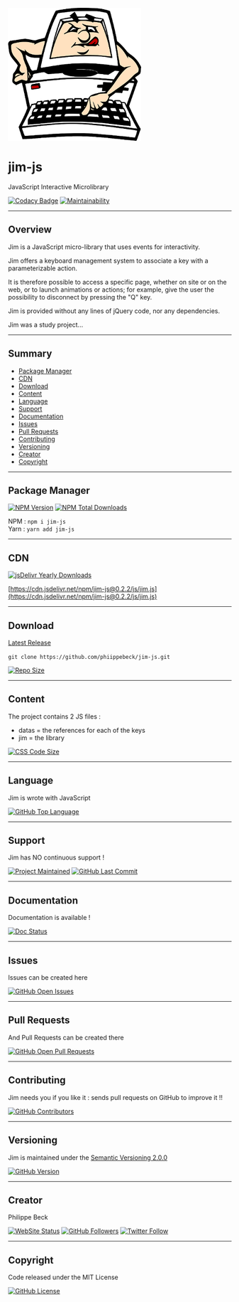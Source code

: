 [![Jim Logo](img/jim.png)](https://github.com/philippebeck/jim-js)

# jim-js

JavaScript Interactive Microlibrary

[![Codacy Badge](https://api.codacy.com/project/badge/Grade/9581132b50a244bcb437e1daf904571a)](https://www.codacy.com/app/philippebeck/jim-js?utm_source=github.com&amp;utm_medium=referral&amp;utm_content=philippebeck/jim-js&amp;utm_campaign=Badge_Grade)
[![Maintainability](https://api.codeclimate.com/v1/badges/01d7b4abe64a7da8c80b/maintainability)](https://codeclimate.com/github/philippebeck/jim-js/maintainability)

---

## Overview

Jim is a JavaScript micro-library that uses events for interactivity.

Jim offers a keyboard management system to associate a key with a parameterizable action.

It is therefore possible to access a specific page, whether on site or on the web, or to launch animations or actions; for example, give the user the possibility to disconnect by pressing the "Q" key.

Jim is provided without any lines of jQuery code, nor any dependencies.

Jim was a study project...

---

## Summary

-   [Package Manager](#package-manager)  
-   [CDN](#cdn)  
-   [Download](#download)  
-   [Content](#content)  
-   [Language](#language)  
-   [Support](#support)  
-   [Documentation](#documentation)  
-   [Issues](#issues)  
-   [Pull Requests](#pull-requests)  
-   [Contributing](#contributing)  
-   [Versioning](#versioning)  
-   [Creator](#creator)  
-   [Copyright](#copyright)  

---

## Package Manager

[![NPM Version](https://img.shields.io/npm/v/jim-js.svg?label=NPM)](https://www.npmjs.com/package/jim-js)
[![NPM Total Downloads](https://img.shields.io/npm/dt/jim-js.svg?label=Downloads)](https://www.npmjs.com/package/jim-js)

NPM : `npm i jim-js`  
Yarn : `yarn add jim-js` 

---

## CDN

[![jsDelivr Yearly Downloads](https://img.shields.io/jsdelivr/npm/hy/jim-js.svg?label=jsDelivr+Yearly+Downloads)](https://www.jsdelivr.com/package/npm/jim-js)

[https://cdn.jsdelivr.net/npm/jim-js@0.2.2/js/jim.js](https://cdn.jsdelivr.net/npm/jim-js@0.2.2/js/jim.js)

---

## Download

[Latest Release](https://github.com/philippebeck/jim-js/releases)  

`git clone https://github.com/phiippebeck/jim-js.git`  
  
[![Repo Size](https://img.shields.io/github/repo-size/philippebeck/jim-js.svg?label=Repo+Size)](https://github.com/philippebeck/jim-js/tree/master)

---

## Content

The project contains 2 JS files :  
-   datas = the references for each of the keys  
-   jim = the library  

[![CSS Code Size](https://img.shields.io/github/languages/code-size/philippebeck/jim-js.svg?label=Code+Size)](https://github.com/philippebeck/jim-js/tree/master)

---

## Language

Jim is wrote with JavaScript

[![GitHub Top Language](https://img.shields.io/github/languages/top/philippebeck/jim-js.svg?label=JS)](https://github.com/philippebeck/jim-js)

---

## Support

Jim has NO continuous support !

[![Project Maintained](https://img.shields.io/maintenance/no/2019.svg?label=Maintained)](https://github.com/philippebeck/jim-js)
[![GitHub Last Commit](https://img.shields.io/github/last-commit/philippebeck/jim-js.svg?label=Last+Commit)](https://github.com/philippebeck/jim-js/commits/master)

---

## Documentation

Documentation is available !

[![Doc Status](https://img.shields.io/website-up-down-green-red/https/github.com/philippebeck/jim-js/wiki.svg?label=Documentation)](https://github.com/philippebeck/jim-js/wiki)

---

## Issues

Issues can be created here

[![GitHub Open Issues](https://img.shields.io/github/issues/philippebeck/jim-js.svg?label=Issues)](https://github.com/philippebeck/jim-js/issues)

---

## Pull Requests

And Pull Requests can be created there

[![GitHub Open Pull Requests](https://img.shields.io/github/issues-pr/philippebeck/jim-js.svg?label=Pull+Requests)](https://github.com/philippebeck/jim-js/pulls)

---

## Contributing

Jim needs you if you like it : sends pull requests on GitHub to improve it !!

[![GitHub Contributors](https://img.shields.io/github/contributors/philippebeck/jim-js.svg?label=Contributors)](https://github.com/philippebeck/jim-js/graphs/contributors)

---

## Versioning

Jim is maintained under the [Semantic Versioning 2.0.0](https://semver.org)

[![GitHub Version](https://img.shields.io/github/tag/philippebeck/jim-js.svg?label=Version)](https://github.com/philippebeck/jim-js/blob/master/composer.json)

---

## Creator

Philippe Beck

[![WebSite Status](https://img.shields.io/website-up-down-green-red/https/philippebeck.net.svg?label=https://philippebeck.net)](https://philippebeck.net)
[![GitHub Followers](https://img.shields.io/github/followers/philippebeck.svg?label=GitHub+:+philippebeck+|+Followers)](https://github.com/philippebeck)
[![Twitter Follow](https://badgen.net/twitter/follow/philippepjbeck)](https://twitter.com/philippepjbeck)

---

## Copyright

Code released under the MIT License

[![GitHub License](https://img.shields.io/github/license/philippebeck/jim-js.svg?label=License)](https://github.com/philippebeck/jim-js/blob/master/LICENSE)

